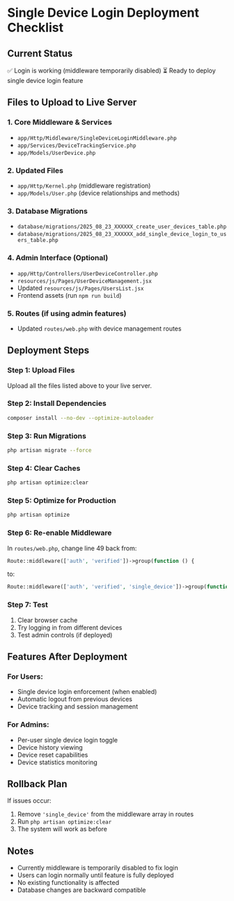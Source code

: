 # Single Device Login Deployment Checklist

## Current Status
✅ Login is working (middleware temporarily disabled)
⏳ Ready to deploy single device login feature

## Files to Upload to Live Server

### 1. Core Middleware & Services
- `app/Http/Middleware/SingleDeviceLoginMiddleware.php`
- `app/Services/DeviceTrackingService.php`
- `app/Models/UserDevice.php`

### 2. Updated Files
- `app/Http/Kernel.php` (middleware registration)
- `app/Models/User.php` (device relationships and methods)

### 3. Database Migrations
- `database/migrations/2025_08_23_XXXXXX_create_user_devices_table.php`
- `database/migrations/2025_08_23_XXXXXX_add_single_device_login_to_users_table.php`

### 4. Admin Interface (Optional)
- `app/Http/Controllers/UserDeviceController.php`
- `resources/js/Pages/UserDeviceManagement.jsx`
- Updated `resources/js/Pages/UsersList.jsx`
- Frontend assets (run `npm run build`)

### 5. Routes (if using admin features)
- Updated `routes/web.php` with device management routes

## Deployment Steps

### Step 1: Upload Files
Upload all the files listed above to your live server.

### Step 2: Install Dependencies
```bash
composer install --no-dev --optimize-autoloader
```

### Step 3: Run Migrations
```bash
php artisan migrate --force
```

### Step 4: Clear Caches
```bash
php artisan optimize:clear
```

### Step 5: Optimize for Production
```bash
php artisan optimize
```

### Step 6: Re-enable Middleware
In `routes/web.php`, change line 49 back from:
```php
Route::middleware(['auth', 'verified'])->group(function () {
```
to:
```php
Route::middleware(['auth', 'verified', 'single_device'])->group(function () {
```

### Step 7: Test
1. Clear browser cache
2. Try logging in from different devices
3. Test admin controls (if deployed)

## Features After Deployment

### For Users:
- Single device login enforcement (when enabled)
- Automatic logout from previous devices
- Device tracking and session management

### For Admins:
- Per-user single device login toggle
- Device history viewing
- Device reset capabilities
- Device statistics monitoring

## Rollback Plan
If issues occur:
1. Remove `'single_device'` from the middleware array in routes
2. Run `php artisan optimize:clear`
3. The system will work as before

## Notes
- Currently middleware is temporarily disabled to fix login
- Users can login normally until feature is fully deployed
- No existing functionality is affected
- Database changes are backward compatible
